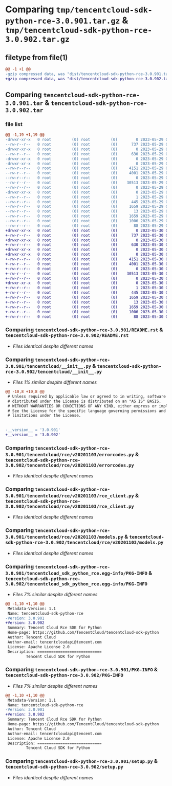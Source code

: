 # Comparing `tmp/tencentcloud-sdk-python-rce-3.0.901.tar.gz` & `tmp/tencentcloud-sdk-python-rce-3.0.902.tar.gz`

## filetype from file(1)

```diff
@@ -1 +1 @@
-gzip compressed data, was "dist/tencentcloud-sdk-python-rce-3.0.901.tar", last modified: Mon May 29 02:34:04 2023, max compression
+gzip compressed data, was "dist/tencentcloud-sdk-python-rce-3.0.902.tar", last modified: Tue May 30 00:29:47 2023, max compression
```

## Comparing `tencentcloud-sdk-python-rce-3.0.901.tar` & `tencentcloud-sdk-python-rce-3.0.902.tar`

### file list

```diff
@@ -1,19 +1,19 @@
-drwxr-xr-x   0 root         (0) root         (0)        0 2023-05-29 02:34:04.000000 tencentcloud-sdk-python-rce-3.0.901/
--rw-r--r--   0 root         (0) root         (0)      737 2023-05-29 02:34:04.000000 tencentcloud-sdk-python-rce-3.0.901/README.rst
-drwxr-xr-x   0 root         (0) root         (0)        0 2023-05-29 02:34:04.000000 tencentcloud-sdk-python-rce-3.0.901/tencentcloud/
--rw-r--r--   0 root         (0) root         (0)      630 2023-05-29 02:34:04.000000 tencentcloud-sdk-python-rce-3.0.901/tencentcloud/__init__.py
-drwxr-xr-x   0 root         (0) root         (0)        0 2023-05-29 02:34:04.000000 tencentcloud-sdk-python-rce-3.0.901/tencentcloud/rce/
-drwxr-xr-x   0 root         (0) root         (0)        0 2023-05-29 02:34:04.000000 tencentcloud-sdk-python-rce-3.0.901/tencentcloud/rce/v20201103/
--rw-r--r--   0 root         (0) root         (0)     4151 2023-05-29 02:34:04.000000 tencentcloud-sdk-python-rce-3.0.901/tencentcloud/rce/v20201103/errorcodes.py
--rw-r--r--   0 root         (0) root         (0)     4001 2023-05-29 02:34:04.000000 tencentcloud-sdk-python-rce-3.0.901/tencentcloud/rce/v20201103/rce_client.py
--rw-r--r--   0 root         (0) root         (0)        0 2023-05-29 02:34:04.000000 tencentcloud-sdk-python-rce-3.0.901/tencentcloud/rce/v20201103/__init__.py
--rw-r--r--   0 root         (0) root         (0)    30513 2023-05-29 02:34:04.000000 tencentcloud-sdk-python-rce-3.0.901/tencentcloud/rce/v20201103/models.py
--rw-r--r--   0 root         (0) root         (0)        0 2023-05-29 02:34:04.000000 tencentcloud-sdk-python-rce-3.0.901/tencentcloud/rce/__init__.py
-drwxr-xr-x   0 root         (0) root         (0)        0 2023-05-29 02:34:04.000000 tencentcloud-sdk-python-rce-3.0.901/tencentcloud_sdk_python_rce.egg-info/
--rw-r--r--   0 root         (0) root         (0)        1 2023-05-29 02:34:04.000000 tencentcloud-sdk-python-rce-3.0.901/tencentcloud_sdk_python_rce.egg-info/dependency_links.txt
--rw-r--r--   0 root         (0) root         (0)      445 2023-05-29 02:34:04.000000 tencentcloud-sdk-python-rce-3.0.901/tencentcloud_sdk_python_rce.egg-info/SOURCES.txt
--rw-r--r--   0 root         (0) root         (0)     1659 2023-05-29 02:34:04.000000 tencentcloud-sdk-python-rce-3.0.901/tencentcloud_sdk_python_rce.egg-info/PKG-INFO
--rw-r--r--   0 root         (0) root         (0)       13 2023-05-29 02:34:04.000000 tencentcloud-sdk-python-rce-3.0.901/tencentcloud_sdk_python_rce.egg-info/top_level.txt
--rw-r--r--   0 root         (0) root         (0)     1659 2023-05-29 02:34:04.000000 tencentcloud-sdk-python-rce-3.0.901/PKG-INFO
--rw-r--r--   0 root         (0) root         (0)     1006 2023-05-29 02:34:04.000000 tencentcloud-sdk-python-rce-3.0.901/setup.py
--rw-r--r--   0 root         (0) root         (0)       88 2023-05-29 02:34:04.000000 tencentcloud-sdk-python-rce-3.0.901/setup.cfg
+drwxr-xr-x   0 root         (0) root         (0)        0 2023-05-30 00:29:47.000000 tencentcloud-sdk-python-rce-3.0.902/
+-rw-r--r--   0 root         (0) root         (0)      737 2023-05-30 00:29:47.000000 tencentcloud-sdk-python-rce-3.0.902/README.rst
+drwxr-xr-x   0 root         (0) root         (0)        0 2023-05-30 00:29:47.000000 tencentcloud-sdk-python-rce-3.0.902/tencentcloud/
+-rw-r--r--   0 root         (0) root         (0)      630 2023-05-30 00:29:47.000000 tencentcloud-sdk-python-rce-3.0.902/tencentcloud/__init__.py
+drwxr-xr-x   0 root         (0) root         (0)        0 2023-05-30 00:29:47.000000 tencentcloud-sdk-python-rce-3.0.902/tencentcloud/rce/
+drwxr-xr-x   0 root         (0) root         (0)        0 2023-05-30 00:29:47.000000 tencentcloud-sdk-python-rce-3.0.902/tencentcloud/rce/v20201103/
+-rw-r--r--   0 root         (0) root         (0)     4151 2023-05-30 00:29:47.000000 tencentcloud-sdk-python-rce-3.0.902/tencentcloud/rce/v20201103/errorcodes.py
+-rw-r--r--   0 root         (0) root         (0)     4001 2023-05-30 00:29:47.000000 tencentcloud-sdk-python-rce-3.0.902/tencentcloud/rce/v20201103/rce_client.py
+-rw-r--r--   0 root         (0) root         (0)        0 2023-05-30 00:29:47.000000 tencentcloud-sdk-python-rce-3.0.902/tencentcloud/rce/v20201103/__init__.py
+-rw-r--r--   0 root         (0) root         (0)    30513 2023-05-30 00:29:47.000000 tencentcloud-sdk-python-rce-3.0.902/tencentcloud/rce/v20201103/models.py
+-rw-r--r--   0 root         (0) root         (0)        0 2023-05-30 00:29:47.000000 tencentcloud-sdk-python-rce-3.0.902/tencentcloud/rce/__init__.py
+drwxr-xr-x   0 root         (0) root         (0)        0 2023-05-30 00:29:47.000000 tencentcloud-sdk-python-rce-3.0.902/tencentcloud_sdk_python_rce.egg-info/
+-rw-r--r--   0 root         (0) root         (0)        1 2023-05-30 00:29:47.000000 tencentcloud-sdk-python-rce-3.0.902/tencentcloud_sdk_python_rce.egg-info/dependency_links.txt
+-rw-r--r--   0 root         (0) root         (0)      445 2023-05-30 00:29:47.000000 tencentcloud-sdk-python-rce-3.0.902/tencentcloud_sdk_python_rce.egg-info/SOURCES.txt
+-rw-r--r--   0 root         (0) root         (0)     1659 2023-05-30 00:29:47.000000 tencentcloud-sdk-python-rce-3.0.902/tencentcloud_sdk_python_rce.egg-info/PKG-INFO
+-rw-r--r--   0 root         (0) root         (0)       13 2023-05-30 00:29:47.000000 tencentcloud-sdk-python-rce-3.0.902/tencentcloud_sdk_python_rce.egg-info/top_level.txt
+-rw-r--r--   0 root         (0) root         (0)     1659 2023-05-30 00:29:47.000000 tencentcloud-sdk-python-rce-3.0.902/PKG-INFO
+-rw-r--r--   0 root         (0) root         (0)     1006 2023-05-30 00:29:47.000000 tencentcloud-sdk-python-rce-3.0.902/setup.py
+-rw-r--r--   0 root         (0) root         (0)       88 2023-05-30 00:29:47.000000 tencentcloud-sdk-python-rce-3.0.902/setup.cfg
```

### Comparing `tencentcloud-sdk-python-rce-3.0.901/README.rst` & `tencentcloud-sdk-python-rce-3.0.902/README.rst`

 * *Files identical despite different names*

### Comparing `tencentcloud-sdk-python-rce-3.0.901/tencentcloud/__init__.py` & `tencentcloud-sdk-python-rce-3.0.902/tencentcloud/__init__.py`

 * *Files 1% similar despite different names*

```diff
@@ -10,8 +10,8 @@
 # Unless required by applicable law or agreed to in writing, software
 # distributed under the License is distributed on an "AS IS" BASIS,
 # WITHOUT WARRANTIES OR CONDITIONS OF ANY KIND, either express or implied.
 # See the License for the specific language governing permissions and
 # limitations under the License.
 
 
-__version__ = '3.0.901'
+__version__ = '3.0.902'
```

### Comparing `tencentcloud-sdk-python-rce-3.0.901/tencentcloud/rce/v20201103/errorcodes.py` & `tencentcloud-sdk-python-rce-3.0.902/tencentcloud/rce/v20201103/errorcodes.py`

 * *Files identical despite different names*

### Comparing `tencentcloud-sdk-python-rce-3.0.901/tencentcloud/rce/v20201103/rce_client.py` & `tencentcloud-sdk-python-rce-3.0.902/tencentcloud/rce/v20201103/rce_client.py`

 * *Files identical despite different names*

### Comparing `tencentcloud-sdk-python-rce-3.0.901/tencentcloud/rce/v20201103/models.py` & `tencentcloud-sdk-python-rce-3.0.902/tencentcloud/rce/v20201103/models.py`

 * *Files identical despite different names*

### Comparing `tencentcloud-sdk-python-rce-3.0.901/tencentcloud_sdk_python_rce.egg-info/PKG-INFO` & `tencentcloud-sdk-python-rce-3.0.902/tencentcloud_sdk_python_rce.egg-info/PKG-INFO`

 * *Files 7% similar despite different names*

```diff
@@ -1,10 +1,10 @@
 Metadata-Version: 1.1
 Name: tencentcloud-sdk-python-rce
-Version: 3.0.901
+Version: 3.0.902
 Summary: Tencent Cloud Rce SDK for Python
 Home-page: https://github.com/TencentCloud/tencentcloud-sdk-python
 Author: Tencent Cloud
 Author-email: tencentcloudapi@tencent.com
 License: Apache License 2.0
 Description: ============================
         Tencent Cloud SDK for Python
```

### Comparing `tencentcloud-sdk-python-rce-3.0.901/PKG-INFO` & `tencentcloud-sdk-python-rce-3.0.902/PKG-INFO`

 * *Files 7% similar despite different names*

```diff
@@ -1,10 +1,10 @@
 Metadata-Version: 1.1
 Name: tencentcloud-sdk-python-rce
-Version: 3.0.901
+Version: 3.0.902
 Summary: Tencent Cloud Rce SDK for Python
 Home-page: https://github.com/TencentCloud/tencentcloud-sdk-python
 Author: Tencent Cloud
 Author-email: tencentcloudapi@tencent.com
 License: Apache License 2.0
 Description: ============================
         Tencent Cloud SDK for Python
```

### Comparing `tencentcloud-sdk-python-rce-3.0.901/setup.py` & `tencentcloud-sdk-python-rce-3.0.902/setup.py`

 * *Files identical despite different names*

